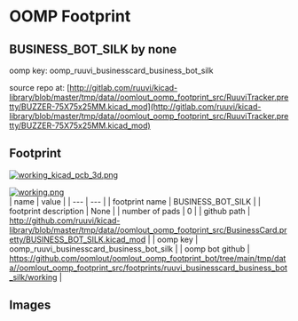 # OOMP Footprint  
## BUSINESS_BOT_SILK  by none  
  
oomp key: oomp_ruuvi_businesscard_business_bot_silk  
  
source repo at: [http://gitlab.com/ruuvi/kicad-library/blob/master/tmp/data//oomlout_oomp_footprint_src/RuuviTracker.pretty/BUZZER-75X75x25MM.kicad_mod](http://gitlab.com/ruuvi/kicad-library/blob/master/tmp/data//oomlout_oomp_footprint_src/RuuviTracker.pretty/BUZZER-75X75x25MM.kicad_mod)  
## Footprint  
  
[![working_kicad_pcb_3d.png](working_kicad_pcb_3d_600.png)](working_kicad_pcb_3d.png)  
  
[![working.png](working_600.png)](working.png)  
| name | value | 
| --- | --- | 
| footprint name | BUSINESS_BOT_SILK | 
| footprint description | None | 
| number of pads | 0 | 
| github path | http://github.com/ruuvi/kicad-library/blob/master/tmp/data//oomlout_oomp_footprint_src/BusinessCard.pretty/BUSINESS_BOT_SILK.kicad_mod | 
| oomp key | oomp_ruuvi_businesscard_business_bot_silk | 
| oomp bot github | https://github.com/oomlout/oomlout_oomp_footprint_bot/tree/main/tmp/data//oomlout_oomp_footprint_src/footprints/ruuvi_businesscard_business_bot_silk/working | 
## Images  
